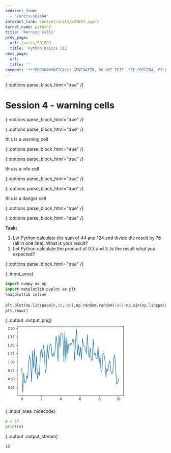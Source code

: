 ```yaml
---
redirect_from:
  - "/units/s01e04"
interact_link: content/units/S01E04.ipynb
kernel_name: python3
title: 'Warning cells'
prev_page:
  url: /units/S01E03
  title: 'Python Basics III'
next_page:
  url: 
  title: ''
comment: "***PROGRAMMATICALLY GENERATED, DO NOT EDIT. SEE ORIGINAL FILES IN /content***"
---
```



{::options parse_block_html="true" /}

    
# Session 4 - warning cells


{::options parse_block_html="true" /}



{::options parse_block_html="true" /}

<div class="alert warning">

this is a warning cell

</div>

{::options parse_block_html="true" /}



{::options parse_block_html="true" /}

<div class="alert info">

this is a info cell

</div>

{::options parse_block_html="true" /}



{::options parse_block_html="true" /}

<div class="alert danger">

this is a danger cell

</div>

{::options parse_block_html="true" /}



{::options parse_block_html="true" /}

<div class="alert task">

**Task:**
1. Let Python calculate the sum of 44 and 124 and divide the result by 76 (all in one line). What is your result?
2. Let Python calculate the product of 0.3 and 3. Is the result what you expected?

</div>

{::options parse_block_html="true" /}




{:.input_area}
```python
import numpy as np
import matplotlib.pyplot as plt
%matplotlib inline

plt.plot(np.linspace(0,10,100),np.random.random(100)+np.sin(np.linspace(0,3,100)))
plt.show()
```



{:.output .output_png}
![png](../images/units/S01E04_5_0.png)





{:.input_area .hidecode}
```python
x = 15
print(x)
```


{:.output .output_stream}
```
15

```

